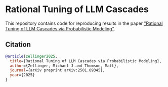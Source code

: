 # Rational Tuning of LLM Cascades

This repository contains code for reproducing results in the paper ["Rational Tuning of LLM Cascades via Probabilistic Modeling"](https://arxiv.org/abs/2501.09345).

## Citation

```bibtex
@article{zellinger2025,
  title={Rational Tuning of LLM Cascades via Probabilistic Modeling},
  author={Zellinger, Michael J and Thomson, Matt},
  journal={arXiv preprint arXiv:2501.09345},
  year={2025}
}
```
